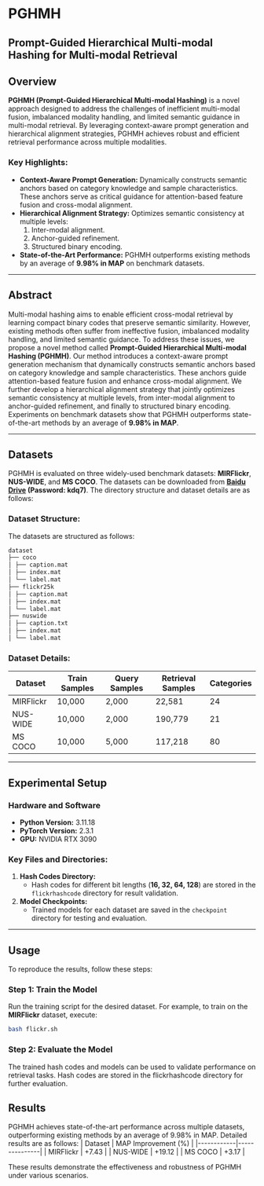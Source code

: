 # PGHMH

## Prompt-Guided Hierarchical Multi-modal Hashing for Multi-modal Retrieval

## Overview
**PGHMH (Prompt-Guided Hierarchical Multi-modal Hashing)** is a novel approach designed to address the challenges of inefficient multi-modal fusion, imbalanced modality handling, and limited semantic guidance in multi-modal retrieval. By leveraging context-aware prompt generation and hierarchical alignment strategies, PGHMH achieves robust and efficient retrieval performance across multiple modalities.

### Key Highlights:
- **Context-Aware Prompt Generation:** Dynamically constructs semantic anchors based on category knowledge and sample characteristics. These anchors serve as critical guidance for attention-based feature fusion and cross-modal alignment.
- **Hierarchical Alignment Strategy:** Optimizes semantic consistency at multiple levels:
  1. Inter-modal alignment.
  2. Anchor-guided refinement.
  3. Structured binary encoding.
- **State-of-the-Art Performance:** PGHMH outperforms existing methods by an average of **9.98% in MAP** on benchmark datasets.

---

## Abstract
Multi-modal hashing aims to enable efficient cross-modal retrieval by learning compact binary codes that preserve semantic similarity. However, existing methods often suffer from ineffective fusion, imbalanced modality handling, and limited semantic guidance. To address these issues, we propose a novel method called **Prompt-Guided Hierarchical Multi-modal Hashing (PGHMH)**. Our method introduces a context-aware prompt generation mechanism that dynamically constructs semantic anchors based on category knowledge and sample characteristics. These anchors guide attention-based feature fusion and enhance cross-modal alignment. We further develop a hierarchical alignment strategy that jointly optimizes semantic consistency at multiple levels, from inter-modal alignment to anchor-guided refinement, and finally to structured binary encoding. Experiments on benchmark datasets show that PGHMH outperforms state-of-the-art methods by an average of **9.98% in MAP**.

---

## Datasets
PGHMH is evaluated on three widely-used benchmark datasets: **MIRFlickr**, **NUS-WIDE**, and **MS COCO**. The datasets can be downloaded from **[Baidu Drive](https://pan.baidu.com/share/init?surl=ZyDTR2IEHlY4xIdLgxtaVA) (Password: kdq7)**. The directory structure and dataset details are as follows:

### Dataset Structure:
The datasets are structured as follows:
```bash
dataset
├── coco
│ ├── caption.mat
│ ├── index.mat
│ └── label.mat
├── flickr25k
│ ├── caption.mat
│ ├── index.mat
│ └── label.mat
├── nuswide
│ ├── caption.txt
│ ├── index.mat
│ └── label.mat
```

### Dataset Details:
| Dataset    | Train Samples | Query Samples | Retrieval Samples | Categories |
|------------|---------------|---------------|-------------------|------------|
| MIRFlickr  | 10,000        | 2,000         | 22,581            | 24         |
| NUS-WIDE   | 10,000        | 2,000         | 190,779           | 21         |
| MS COCO    | 10,000        | 5,000         | 117,218           | 80         |

---

## Experimental Setup
### Hardware and Software
- **Python Version:** 3.11.18 
- **PyTorch Version:** 2.3.1  
- **GPU:** NVIDIA RTX 3090  

### Key Files and Directories:
1. **Hash Codes Directory:**
   - Hash codes for different bit lengths (**16, 32, 64, 128**) are stored in the `flickrhashcode` directory for result validation.
2. **Model Checkpoints:**
   - Trained models for each dataset are saved in the `checkpoint` directory for testing and evaluation.

---

## Usage
To reproduce the results, follow these steps:

### Step 1: Train the Model
Run the training script for the desired dataset. For example, to train on the **MIRFlickr** dataset, execute:
```bash
bash flickr.sh
```

### Step 2: Evaluate the Model
The trained hash codes and models can be used to validate performance on retrieval tasks. Hash codes are stored in the flickrhashcode directory for further evaluation.

## Results
PGHMH achieves state-of-the-art performance across multiple datasets, outperforming existing methods by an average of 9.98% in MAP. Detailed results are as follows:
| Dataset    | MAP Improvement (%) | 
|------------|---------------|
| MIRFlickr  | +7.43       | 
| NUS-WIDE   | +19.12        | 
| MS COCO    | +3.17       |

These results demonstrate the effectiveness and robustness of PGHMH under various scenarios.
